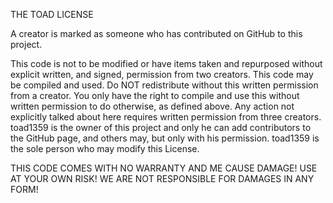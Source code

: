 THE TOAD LICENSE

A creator is marked as someone who has contributed on GitHub to this project.

This code is not to be modified or have items taken and repurposed without explicit written, and signed, permission from 
two creators. This code may be compiled and used. Do NOT redistribute without this written permission from a creator. You only have the right to compile and use this without written permission to do otherwise, as defined above. Any action not explicitly talked about here requires written permission from three creators. toad1359 is the owner of this project and only he can add contributors to the GitHub page, and others may, but only with his permission. toad1359 is the sole person who may modify this License.

THIS CODE COMES WITH NO WARRANTY AND ME CAUSE DAMAGE!
USE AT YOUR OWN RISK!
WE ARE NOT RESPONSIBLE FOR DAMAGES IN ANY FORM!
